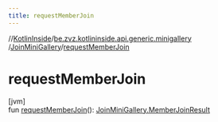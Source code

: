 ```yaml
---
title: requestMemberJoin
---
```

//[KotlinInside](../../../index.html)/[be.zvz.kotlininside.api.generic.minigallery](../index.html)
/[JoinMiniGallery](index.html)/[requestMemberJoin](request-member-join.html)

# requestMemberJoin

[jvm]\
fun [requestMemberJoin](request-member-join.html)(): [JoinMiniGallery.MemberJoinResult](-member-join-result/index.html)




